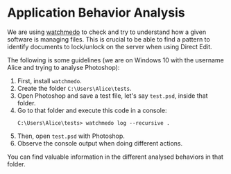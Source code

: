 # Application Behavior Analysis

We are using [watchmedo](https://github.com/gorakhargosh/watchdog/#shell-utilities) to check and try to understand how a given software is managing files.
This is crucial to be able to find a pattern to identify documents to lock/unlock on the server when using Direct Edit.

The following is some guidelines (we are on Windows 10 with the username Alice and trying to analyse Photoshop):

1. First, install `watchmedo`.
2. Create the folder `C:\Users\Alice\tests`.
3. Open Photoshop and save a test file, let's say `test.psd`, inside that folder.
4. Go to that folder and execute this code in a console:
    ```batch
    C:\Users\Alice\tests> watchmedo log --recursive .
    ```
5. Then, open `test.psd` with Photoshop.
6. Observe the console output when doing different actions.

You can find valuable information in the different analysed behaviors in that folder.
